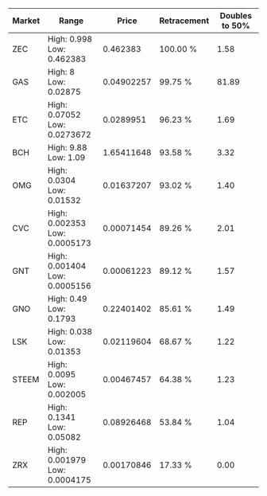 | Market | Range | Price| Retracement | Doubles to 50% |
| --- | --- | --- | --- | --- |
| ZEC | High: 0.998<br />Low: 0.462383 | 0.462383 | 100.00 % | 1.58 |
| GAS | High: 8<br />Low: 0.02875 | 0.04902257 | 99.75 % | 81.89 |
| ETC | High: 0.07052<br />Low: 0.0273672 | 0.0289951 | 96.23 % | 1.69 |
| BCH | High: 9.88<br />Low: 1.09 | 1.65411648 | 93.58 % | 3.32 |
| OMG | High: 0.0304<br />Low: 0.01532 | 0.01637207 | 93.02 % | 1.40 |
| CVC | High: 0.002353<br />Low: 0.0005173 | 0.00071454 | 89.26 % | 2.01 |
| GNT | High: 0.001404<br />Low: 0.0005156 | 0.00061223 | 89.12 % | 1.57 |
| GNO | High: 0.49<br />Low: 0.1793 | 0.22401402 | 85.61 % | 1.49 |
| LSK | High: 0.038<br />Low: 0.01353 | 0.02119604 | 68.67 % | 1.22 |
| STEEM | High: 0.0095<br />Low: 0.002005 | 0.00467457 | 64.38 % | 1.23 |
| REP | High: 0.1341<br />Low: 0.05082 | 0.08926468 | 53.84 % | 1.04 |
| ZRX | High: 0.001979<br />Low: 0.0004175 | 0.00170846 | 17.33 % | 0.00 |

